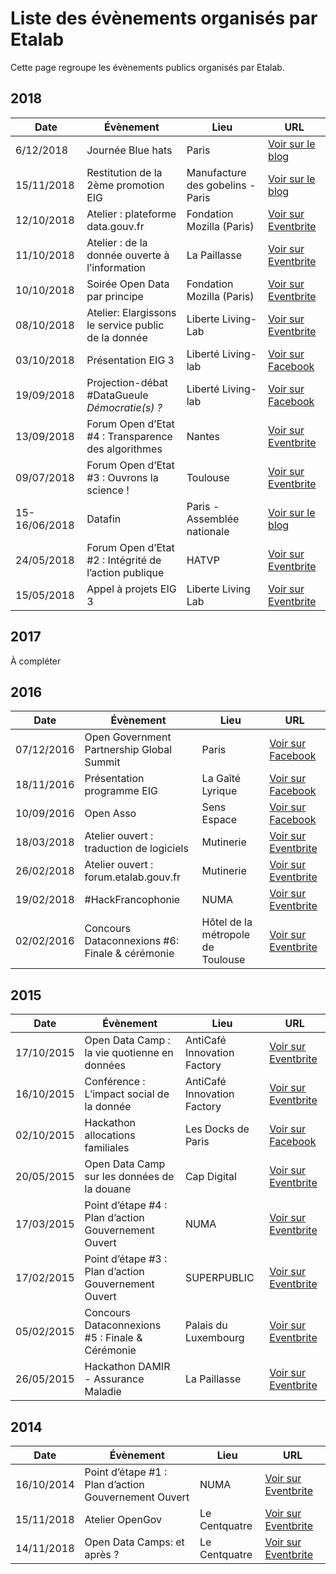 # Liste des évènements organisés par Etalab

Cette page regroupe les évènements publics organisés par Etalab.

## 2018

| Date          | Évènement                                             | Lieu                             | URL                                                                                                                                                                         |
| ------------- | ----------------------------------------------------- | -------------------------------- | --------------------------------------------------------------------------------------------------------------------------------------------------------------------------- |
| 6/12/2018     | Journée Blue hats                                     | Paris                            | [Voir sur le blog](https://www.etalab.gouv.fr/appel-a-participation-a-la-journee-blue-hats-hackers-dinteret-general-jeudi-6-decembre)                                       |
| 15/11/2018    | Restitution de la 2ème promotion EIG                  | Manufacture des gobelins - Paris | [Voir sur le blog](https://www.etalab.gouv.fr/entrepreneur%c2%b7e-dinteret-general-promotion-2-bilan-et-perspectives)                                                       |
| 12/10/2018    | Atelier : plateforme data.gouv.fr                     | Fondation Mozilla (Paris)        | [Voir sur Eventbrite](https://www.eventbrite.com/e/billets-atelier-plateforme-datagouvfr-50867012604#)                                                                      |
| 11/10/2018    | Atelier : de la donnée ouverte à l’information        | La Paillasse                     | [Voir sur Eventbrite](https://www.eventbrite.com/e/billets-atelier-de-la-donnee-ouverte-a-linformation-50867174087#)                                                        |
| 10/10/2018    | Soirée Open Data par principe                         | Fondation Mozilla (Paris)        | [Voir sur Eventbrite](https://www.eventbrite.com/e/billets-soiree-open-data-par-principe-51006845849)                                                                       |
| 08/10/2018    | Atelier: Elargissons le service public de la donnée   | Liberte Living-Lab               | [Voir sur Eventbrite](https://www.eventbrite.com/e/billets-atelier-elargissons-le-service-public-de-la-donnee-50866855133#)                                                 |
| 03/10/2018    | Présentation EIG 3                                    | Liberté Living-lab               | [Voir sur Facebook](https://www.facebook.com/events/1911979112179067/)                                                                                                      |
| 19/09/2018    | Projection-débat #DataGueule _Démocratie(s) ?_        | Liberté Living-lab               | [Voir sur Facebook](https://www.facebook.com/events/306250383520959/)                                                                                                       |
| 13/09/2018    | Forum Open d’Etat #4 : Transparence des algorithmes   | Nantes                           | [Voir sur Eventbrite](https://www.eventbrite.fr/e/billets-forum-open-detat-4-transparence-des-algorithmes-et-mediation-autour-des-donnees-48156645824#)                     |
| 09/07/2018    | Forum Open d’Etat #3 : Ouvrons la science !           | Toulouse                         | [Voir sur Eventbrite](https://www.eventbrite.fr/e/billets-forum-open-detat-3-ouvrons-la-science-47212723527#)                                                               |
| 15-16/06/2018 | Datafin                                               | Paris - Assemblée nationale      | [Voir sur le blog](https://www.etalab.gouv.fr/hackathon-datafin-venez-exploiter-tout-le-potentiel-des-donnees-financieres-publiques)                                        |
| 24/05/2018    | Forum Open d’Etat #2 : Intégrité de l’action publique | HATVP                            | [Voir sur Eventbrite](https://www.eventbrite.fr/e/billets-forum-open-detat-2-integrite-de-laction-publique-comprendre-les-donnees-du-repertoire-numerique-des-45762827850#) |
| 15/05/2018    | Appel à projets EIG 3                                 | Liberte Living Lab               | [Voir sur Eventbrite](https://www.eventbrite.fr/e/billets-reunion-dinformation-appel-a-projets-entrepreneure-dinteret-general-promotion-3-45716310716#)                     |

## 2017

À compléter

## 2016

| Date       | Évènement                                      | Lieu                              | URL                                                                                                                   |
| ---------- | ---------------------------------------------- | --------------------------------- | --------------------------------------------------------------------------------------------------------------------- |
| 07/12/2016 | Open Government Partnership Global Summit      | Paris                             | [Voir sur Facebook](https://www.facebook.com/events/241036296261017/)                                                 |
| 18/11/2016 | Présentation programme EIG                     | La Gaîté Lyrique                  | [Voir sur Facebook](https://www.facebook.com/events/354348118259235/)                                                 |
| 10/09/2016 | Open Asso                                      | Sens Espace                       | [Voir sur Facebook](https://www.facebook.com/events/776973225777737/)                                                 |
| 18/03/2018 | Atelier ouvert : traduction de logiciels       | Mutinerie                         | [Voir sur Eventbrite](https://www.eventbrite.fr/e/billets-atelier-ouvert-etalab-traduction-de-logiciels-22728856622#) |
| 26/02/2018 | Atelier ouvert : forum.etalab.gouv.fr          | Mutinerie                         | [Voir sur Eventbrite](https://www.eventbrite.fr/e/billets-atelier-ouvert-forumetalabgouvfr-21492230841#)              |
| 19/02/2018 | #HackFrancophonie                              | NUMA                              | [Voir sur Eventbrite](https://www.eventbrite.fr/e/billets-hackfrancophonie-20421875379#)                              |
| 02/02/2016 | Concours Dataconnexions #6: Finale & cérémonie | Hôtel de la métropole de Toulouse | [Voir sur Eventbrite](https://www.eventbrite.fr/e/billets-concours-dataconnexions-6-finale-ceremonie-19573273187#)    |

## 2015

| Date       | Évènement                                            | Lieu                        | URL                                                                                                                     |
| ---------- | ---------------------------------------------------- | --------------------------- | ----------------------------------------------------------------------------------------------------------------------- |
| 17/10/2015 | Open Data Camp : la vie quotienne en données         | AntiCafé Innovation Factory | [Voir sur Eventbrite](https://www.eventbrite.fr/e/billets-open-data-camp-la-vie-quotienne-en-donnees-18610553667#)      |
| 16/10/2015 | Conférence : L’impact social de la donnée            | AntiCafé Innovation Factory | [Voir sur Eventbrite](https://www.eventbrite.fr/e/billets-conference-limpact-social-de-la-donnee-18668658460#)          |
| 02/10/2015 | Hackathon allocations familiales                     | Les Docks de Paris          | [Voir sur Facebook](https://www.facebook.com/events/790007911122308/)                                                   |
| 20/05/2015 | Open Data Camp sur les données de la douane          | Cap Digital                 | [Voir sur Eventbrite](https://www.eventbrite.fr/e/open-data-camp-sur-les-donnees-de-la-douane-tickets-16764813007#)     |
| 17/03/2015 | Point d’étape #4 : Plan d’action Gouvernement Ouvert | NUMA                        | [Voir sur Eventbrite](https://www.eventbrite.fr/e/billets-point-detape-4-plan-daction-gouvernement-ouvert-14892994347#) |
| 17/02/2015 | Point d’étape #3 : Plan d’action Gouvernement Ouvert | SUPERPUBLIC                 | [Voir sur Eventbrite](https://www.eventbrite.fr/e/billets-point-detape-3-plan-daction-gouvernement-ouvert-14892848912#) |
| 05/02/2015 | Concours Dataconnexions #5 : Finale & Cérémonie      | Palais du Luxembourg        | [Voir sur Eventbrite](https://www.eventbrite.fr/e/billets-concours-dataconnexions-5-finale-ceremonie-15174676867#)      |
| 26/05/2015 | Hackathon DAMIR - Assurance Maladie                  | La Paillasse                | [Voir sur Eventbrite](https://www.eventbrite.fr/e/billets-hackathon-damir-assurance-maladie-etalab-14989462887#)        |

## 2014

| Date       | Évènement                                            | Lieu          | URL                                                                                                                                             |
| ---------- | ---------------------------------------------------- | ------------- | ----------------------------------------------------------------------------------------------------------------------------------------------- |
| 16/10/2014 | Point d’étape #1 : Plan d’action Gouvernement Ouvert | NUMA          | [Voir sur Eventbrite](https://www.eventbrite.fr/e/billets-point-detape-1-elaboration-du-plan-daction-national-gouvernement-ouvert-14892806786#) |
| 15/11/2018 | Atelier OpenGov                                      | Le Centquatre | [Voir sur Eventbrite](https://www.eventbrite.fr/e/atelier-opengov-lors-de-la-semaine-de-linnovation-publique-tickets-14216571147#)              |
| 14/11/2018 | Open Data Camps: et après ?                          | Le Centquatre | [Voir sur Eventbrite](https://www.eventbrite.fr/e/billets-open-data-camps-et-apres-open-data-camps-et-apres-13752216249#)                       |
